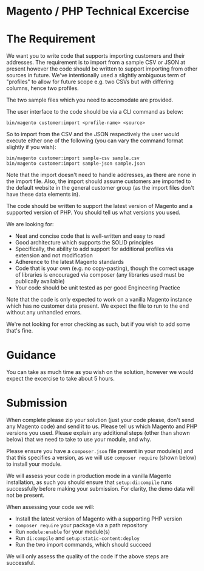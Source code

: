 # Magento / PHP Technical Excercise

# The Requirement

We want you to write code that supports importing customers and their addresses.
The requirement is to import from a sample CSV or JSON at present however the
code should be written to support importing from other sources in future. We've
intentionally used a slightly ambiguous term of "profiles" to allow for future
scope e.g. two CSVs but with differing columns, hence two profiles.

The two sample files which you need to accomodate are provided.

The user interface to the code should be via a CLI command as below:

`bin/magento customer:import <profile-name> <source>`

So to import from the CSV and the JSON respectively the user would execute
either one of the following (you can vary the command format slightly if you
wish):

```
bin/magento customer:import sample-csv sample.csv
bin/magento customer:import sample-json sample.json
```

Note that the import doesn't need to handle addresses, as there are none in the
import file. Also, the import should assume customers are imported to the
default website in the general customer group (as the import files don't have
these data elements in).

The code should be written to support the latest version of Magento and a
supported version of PHP. You should tell us what versions you used.

We are looking for:

- Neat and concise code that is well-written and easy to read
- Good architecture which supports the SOLID principles
- Specifically, the ability to add support for additional profiles via extension
  and not modification
- Adherence to the latest Magento standards
- Code that is your own (e.g. no copy-pasting), though the correct usage of
  libraries is encouraged via composer (any libraries used must be publically
  available)
- Your code should be unit tested as per good Engineering Practice

Note that the code is only expected to work on a vanilla Magento instance which
has no customer data present. We expect the file to run to the end without any
unhandled errors.

We're not looking for error checking as such, but if you wish to add some that's
fine.

# Guidance

You can take as much time as you wish on the solution, however we would expect
the excercise to take about 5 hours.

# Submission

When complete please zip your solution (just your code please, don't send any
Magento code) and send it to us. Please tell us which Magento and PHP versions
you used. Please explain any additional steps (other than shown below) that we
need to take to use your module, and why.

Please ensure you have a `composer.json` file present in your module(s) and that
this specifies a version, as we will use `composer require` (shown below) to
install your module.

We will assess your code in production mode in a vanilla Magento installation,
as such you should ensure that `setup:di:compile` runs successfully before
making your submission. For clarity, the demo data will not be present.

When assessing your code we will:

- Install the latest version of Magento with a supporting PHP version
- `composer require` your package via a path repository
- Run `module:enable` for your module(s)
- Run `di:compile` and `setup:static-content:deploy`
- Run the two import commands, which should succeed

We will only assess the quality of the code if the above steps are successful.
